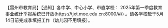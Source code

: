 <p>【雷州市教育局】【通知】各中学、中心小学、市直学校： 2025年第一季度教育事业统计季报系统已开放(https://tjxt.moe.edu.cn:8000/#/) 。请各学校赶于5月14日前完成季填报工作（幼儿园不用填报）。</p>
